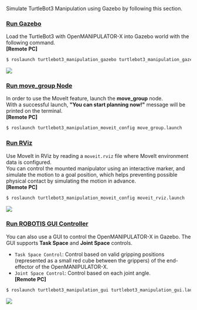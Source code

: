Simulate TurtleBot3 Manipulation using Gazebo by following this section.

### [Run Gazebo](#run-gazebo)

Load the TurtleBot3 with OpenMANIPULATOR-X into Gazebo world with the following command.  
**[Remote PC]**  
```bash
$ roslaunch turtlebot3_manipulation_gazebo turtlebot3_manipulation_gazebo.launch
```

![](/assets/images/platform/turtlebot3/manipulation/tb3_omx_gazebo.png)

<!-- **[Remote PC]** Bring model into Gazebo.
**[Remote PC]** Launch Launch robot_state_publisher node.
```bash
$ ROS_NAMESPACE=om_with_tb3 roslaunch open_manipulator_with_tb3_tools om_with_tb3_remote.launch
``` -->

### [Run move_group Node](#run-move-group-node)

In order to use the MoveIt feature, launch the **move_group** node.  
With a successful launch, **"You can start planning now!"** message will be printed on the terminal.  
**[Remote PC]**  
```bash
$ roslaunch turtlebot3_manipulation_moveit_config move_group.launch
```

### [Run RViz](#run-rviz)

Use MoveIt in RViz by reading a `moveit.rviz` file where MoveIt environment data is configured.  
You can control the mounted manipulator using an interactive marker, and simulate the motion to a goal position, which helps preventing possible physical contact by simulating the motion in advance.  
**[Remote PC]**  
```bash
$ roslaunch turtlebot3_manipulation_moveit_config moveit_rviz.launch
```

![](/assets/images/platform/turtlebot3/manipulation/tb3_omx_rviz.png)

<!--
**[Remote PC]**
```bash
$ export TURTLEBOT3_MODEL=${TB3_MODEL}
$ roslaunch open_manipulator_with_tb3_tools slam.launch use_platform:=true
```

**[Remote PC]** Launch teleop node
```bash
$ ROS_NAMESPACE=om_with_tb3 roslaunch turtlebot3_teleop turtlebot3_teleop_key.launch
```

**[Remote PC]** Launch map_saver node
```bash
$ ROS_NAMESPACE=om_with_tb3 rosrun map_server map_saver -f ~/map
```

![](/assets/images/platform/turtlebot3/manipulation/open_manipulator_slam.png)
-->

### [Run ROBOTIS GUI Controller](#run-robotis-gui-controller)

You can also use a GUI to control the OpenMANIPULATOR-X in Gazebo. The GUI supports **Task Space** and **Joint Space** controls.

- `Task Space Control`: Control based on valid gripping positions (represented as a small red cube between the grippers) of the end-effector of the OpenMANIPULATOR-X.
- `Joint Space Control`: Control based on each joint angle.  
**[Remote PC]**  
```bash
$ roslaunch turtlebot3_manipulation_gui turtlebot3_manipulation_gui.launch
```

![](/assets/images/platform/turtlebot3/manipulation/tb3_omx_gui_controller.png)

<!-- ## [Navigation](#navigation)

```bash
$ export TURTLEBOT3_MODEL=${TB3_MODEL}
$ roslaunch open_manipulator_with_tb3_tools navigation.launch use_platform:=true
```

![](/assets/images/platform/turtlebot3/manipulation/open_manipulator_navigation.png) -->
